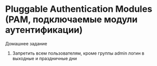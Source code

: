 # Pluggable Authentication Modules (PAM, подключаемые модули аутентификации) 

Домашнее задание

1. Запретить всем пользователям, кроме группы admin логин в выходные и праздничные дни
